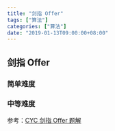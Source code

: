 ```yaml
---
title: "剑指 Offer"
tags: ["算法"]
categories: ["算法"]
date: "2019-01-13T09:00:00+08:00"
---
```


## 剑指 Offer

### 简单难度


### 中等难度

参考：[CYC  剑指 Offer 题解](https://github.com/CyC2018/CS-Notes/blob/master/notes/剑指%20Offer%20题解%20-%20目录.md)